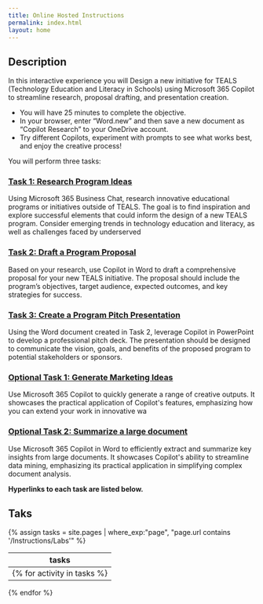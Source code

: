 ```yaml
---
title: Online Hosted Instructions
permalink: index.html
layout: home
---
```


## Description

In this interactive experience you will Design a new initiative for TEALS (Technology Education and Literacy in Schools) using Microsoft 365 Copilot to streamline research, proposal drafting, and presentation creation.

- You will have 25 minutes to complete the objective.
- In your browser, enter “Word.new” and then save a new document as “Copilot Research” to your OneDrive account.
- Try different Copilots, experiment with prompts to see what works best, and enjoy the creative process!

You will perform three tasks: 

### [Task 1: Research Program Ideas](https://maquinl.github.io/CELA-Academy-Microsoft-Copilot-Experience/Instructions/Labs/Task_1_Research_Ideas.html)

Using Microsoft 365 Business Chat, research innovative educational programs or initiatives outside of TEALS. The goal is to find inspiration and explore successful elements that could inform the design of a new TEALS program. Consider emerging trends in technology education and literacy, as well as challenges faced by underserved 

### [Task 2: Draft a Program Proposal](https://maquinl.github.io/CELA-Academy-Microsoft-Copilot-Experience/Instructions/Labs/Task_2_Draft_a_Program_Proposal.html)

Based on your research, use Copilot in Word to draft a comprehensive proposal for your new TEALS initiative. The proposal should include the program’s objectives, target audience, expected outcomes, and key strategies for success.

### [Task 3: Create a Program Pitch Presentation](https://maquinl.github.io/CELA-Academy-Microsoft-Copilot-Experience/Instructions/Labs/Task_3_Create_a_Program_pitch_presentation.html)

Using the Word document created in Task 2, leverage Copilot in PowerPoint to develop a professional pitch deck. The presentation should be designed to communicate the vision, goals, and benefits of the proposed program to potential stakeholders or sponsors.

### [Optional Task 1: Generate Marketing Ideas](https://maquinl.github.io/CELA-Academy-Microsoft-Copilot-Experience/Instructions/Labs/Optional_task_1_Create_an_image.html)

Use Microsoft 365 Copilot to quickly generate a range of creative outputs. It showcases the practical application of Copilot's features, emphasizing how you can extend your work in innovative wa

### [Optional Task 2: Summarize a large document ](https://maquinl.github.io/CELA-Academy-Microsoft-Copilot-Experience/Instructions/Labs/Optional_Task_2_data_mine_large_document.html)

Use Microsoft 365 Copilot in Word to efficiently extract and summarize key insights from large documents. It showcases Copilot's ability to streamline data mining, emphasizing its practical application in simplifying complex document analysis.

**Hyperlinks to each task are listed below.**

## Taks

{% assign tasks = site.pages | where_exp:"page", "page.url contains '/Instructions/Labs'" %}

| tasks |
| --- |
{% for activity in tasks %}| [{{ activity.task.title }}]({{ site.github.url }}{{ activity.url }}) |
{% endfor %}